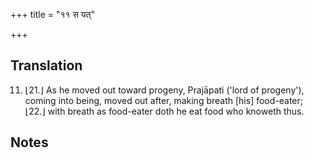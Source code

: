 +++
title = "११ स यत्"

+++
## Translation
11. ⌊21.⌋ As he moved out toward progeny, Prajāpati ('lord of progeny'),  
coming into being, moved out after, making breath \[his\] food-eater;  
⌊22.⌋ with breath as food-eater doth he eat food who knoweth thus.

## Notes

